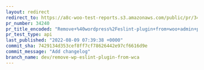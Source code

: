```yaml
---
layout: redirect
redirect_to: https://a8c-woo-test-reports.s3.amazonaws.com/public/pr/34240/api/index.html
pr_number: 34240
pr_title_encoded: "Remove+%40wordpress%2Feslint-plugin+from+woo+admin+package.json"
pr_test_type: api
last_published: "2022-08-09 07:39:38 +0000"
commit_sha: 7429134d353cef8ff7cf78626442e97cf6616d9e
commit_message: "Add changelog"
branch_name: dev/remove-wp-eslint-plugin-from-wca
---
```

